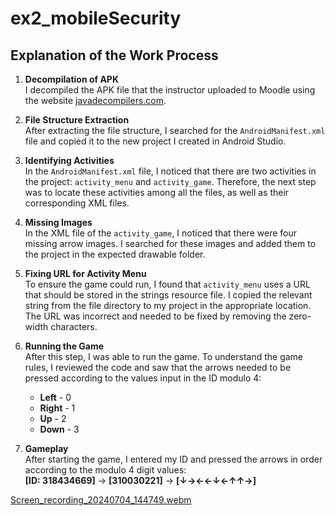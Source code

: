 ﻿# ex2_mobileSecurity

## Explanation of the Work Process

1. **Decompilation of APK**  
   I decompiled the APK file that the instructor uploaded to Moodle using the website [javadecompilers.com](https://javadecompilers.com).

2. **File Structure Extraction**  
   After extracting the file structure, I searched for the `AndroidManifest.xml` file and copied it to the new project I created in Android Studio.

3. **Identifying Activities**  
   In the `AndroidManifest.xml` file, I noticed that there are two activities in the project: `activity_menu` and `activity_game`. Therefore, the next step was to locate these activities among all the files, as well as their corresponding XML files.

4. **Missing Images**  
   In the XML file of the `activity_game`, I noticed that there were four missing arrow images. I searched for these images and added them to the project in the expected drawable folder.

5. **Fixing URL for Activity Menu**  
   To ensure the game could run, I found that `activity_menu` uses a URL that should be stored in the strings resource file. I copied the relevant string from the file directory to my project in the appropriate location. The URL was incorrect and needed to be fixed by removing the zero-width characters.

6. **Running the Game**  
   After this step, I was able to run the game. To understand the game rules, I reviewed the code and saw that the arrows needed to be pressed according to the values input in the ID modulo 4:
   - **Left** - 0
   - **Right** - 1
   - **Up** - 2
   - **Down** - 3

7. **Gameplay**  
   After starting the game, I entered my ID and pressed the arrows in order according to the modulo 4 digit values:  
   **[ID: 318434669]** → **[310030221]** → **[↓→←←↓←↑↑→]**

 
 [Screen_recording_20240704_144749.webm](https://github.com/hadarber/ex2_mobileSecurity/assets/102084058/fd374013-c4b2-4619-bf9e-912c4731fb0f)
